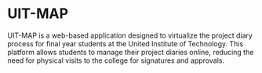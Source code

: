 # UIT-MAP
UIT-MAP is a web-based application designed to virtualize the project diary process for final year students at the United Institute of Technology. This platform allows students to manage their project diaries online, reducing the need for physical visits to the college for signatures and approvals.
